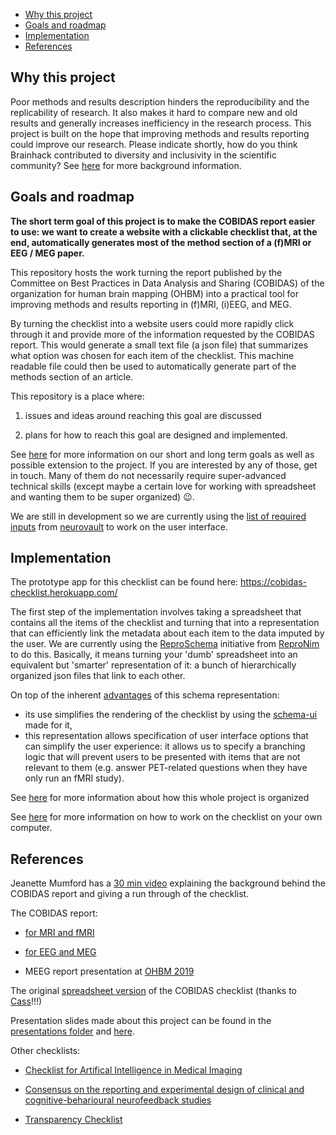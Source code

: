 <!-- TOC -->

- [Why this project](#why-this-project)
- [Goals and roadmap](#goals-and-roadmap)
- [Implementation](#implementation)
- [References](#references)

<!-- /TOC -->

## Why this project

Poor methods and results description hinders the reproducibility and the
replicability of research. It also makes it hard to compare new and old results
and generally increases inefficiency in the research process. This project is
built on the hope that improving methods and results reporting could improve our
research.
Please indicate shortly, how do you think Brainhack contributed to diversity and inclusivity in the scientific community?
See [here](./why_this_project.md) for more background information.

## Goals and roadmap

**The short term goal of this project is to make the COBIDAS report easier to
use: we want to create a website with a clickable checklist that, at the end,
automatically generates most of the method section of a (f)MRI or EEG / MEG
paper.**

This repository hosts the work turning the report published by the Committee on
Best Practices in Data Analysis and Sharing (COBIDAS) of the organization for
human brain mapping (OHBM) into a practical tool for improving methods and
results reporting in (f)MRI, (i)EEG, and MEG.

By turning the checklist into a website users could more rapidly click through
it and provide more of the information requested by the COBIDAS report. This
would generate a small text file (a json file) that summarizes what option was
chosen for each item of the checklist. This machine readable file could then be
used to automatically generate part of the methods section of an article.

This repository is a place where:

1. issues and ideas around reaching this goal are discussed

2. plans for how to reach this goal are designed and implemented.

See [here](./goals.md) for more information on our short and long term goals as
well as possible extension to the project. If you are interested by any of
those, get in touch. Many of them do not necessarily require super-advanced
technical skills (except maybe a certain love for working with spreadsheet and
wanting them to be super organized) :wink:.

We are still in development so we are currently using the
[list of required inputs](./xlsx/metadata_neurovault.csv) from
[neurovault](https://www.neurovault.org/) to work on the user interface.

## Implementation

The prototype app for this checklist can be found here:
https://cobidas-checklist.herokuapp.com/

The first step of the implementation involves taking a spreadsheet that contains
all the items of the checklist and turning that into a representation that can
efficiently link the metadata about each item to the data imputed by the user.
We are currently using the
[ReproSchema](https://github.com/ReproNim/reproschema) initiative from
[ReproNim](http://www.repronim.org/) to do this. Basically, it means turning
your 'dumb' spreadsheet into an equivalent but 'smarter' representation of it: a
bunch of hierarchically organized json files that link to each other.

On top of the inherent
[advantages](https://github.com/ReproNim/reproschema#30-advantages-of-current-representation)
of this schema representation:

-   its use simplifies the rendering of the checklist by using the
    [schema-ui](https://github.com/ReproNim/schema-ui) made for it,
-   this representation allows specification of user interface options that can
    simplify the user experience: it allows us to specify a branching logic that
    will prevent users to be presented with items that are not relevant to them
    (e.g. answer PET-related questions when they have only run an fMRI study).

See [here](./general_organization.md) for more information about how this whole
project is organized

See [here](./how_to_render_the_checklist.md) for more information on how to work
on the checklist on your own computer.

## References

Jeanette Mumford has a
[30 min video](https://www.youtube.com/watch?v=bsM4KowO5Vc&t=175s) explaining
the background behind the COBIDAS report and giving a run through of the
checklist.

The COBIDAS report:

-   [for MRI and fMRI](https://www.biorxiv.org/content/10.1101/054262v2)

-   [for EEG and MEG](https://osf.io/a8dhx/)

-   MEEG report presentation at
    [OHBM 2019](https://www.pathlms.com/ohbm/courses/12238/sections/15843/video_presentations/138196)

The original [spreadsheet version](https://osf.io/qkb9t/) of the COBIDAS
checklist (thanks to [Cass](https://github.com/cassgvp)!!!)

Presentation slides made about this project can be found in the
[presentations folder](./presentations) and [here](./presentations/links.md).

Other checklists:

-   [Checklist for Artifical Intelligence in Medical Imaging](https://claim.shinyapps.io/CLAIM/)

-   [Consensus on the reporting and experimental design of clinical and cognitive-beharioural neurofeedback studies](https://crednf.shinyapps.io/CREDnf/)

-   [Transparency Checklist](http://www.shinyapps.org/apps/TransparencyChecklist/)

